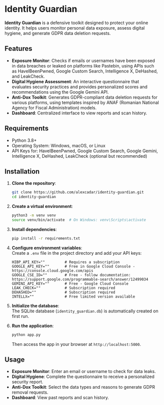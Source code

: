# Identity Guardian

**Identity Guardian** is a defensive toolkit designed to protect your online identity. It helps users monitor personal data exposure, assess digital hygiene, and generate GDPR data deletion requests.

## Features

- **Exposure Monitor**: Checks if emails or usernames have been exposed in data breaches or leaked on platforms like Pastebin, using APIs such as HaveIBeenPwned, Google Custom Search, Intelligence X, DeHashed, and LeakCheck.
- **Digital Hygiene Assessment**: An interactive questionnaire that evaluates security practices and provides personalized scores and recommendations using the Google Gemini API.
- **Anti-Dox Toolkit**: Generates GDPR-compliant data deletion requests for various platforms, using templates inspired by ANAF (Romanian National Agency for Fiscal Administration) models.
- **Dashboard**: Centralized interface to view reports and scan history.

## Requirements

- Python 3.8+
- Operating System: Windows, macOS, or Linux
- API Keys for: HaveIBeenPwned, Google Custom Search, Google Gemini, Intelligence X, DeHashed, LeakCheck (optional but recommended)

## Installation

1. **Clone the repository**:
   ```bash
   git clone https://github.com/alexcadar/identity-guardian.git
   cd identity-guardian
   ```

2. **Create a virtual environment**:
   ```bash
   python3 -m venv venv
   source venv/bin/activate  # On Windows: venv\Scripts\activate
   ```

3. **Install dependencies**:
   ```bash
   pip install -r requirements.txt
   ```

4. **Configure environment variables**:  
   Create a `.env` file in the project directory and add your API keys:
   ```plaintext
   HIBP_API_KEY=""         # Requires a subscription
   GOOGLE_API_KEY=""       # Free in Google Cloud Console - https://console.cloud.google.com/apis
   GOOGLE_CSE_ID=""        # Free - follow documentation: https://support.google.com/programmable-search/answer/12499034
   GEMINI_API_KEY=""       # Free - Google Cloud Console
   LEAK_CHECK=""           # Subscription required
   DEHASHED=""             # Subscription required
   INTELLX=""              # Free limited version available
   ```

5. **Initialize the database**:  
   The SQLite database (`identity_guardian.db`) is automatically created on first run.

6. **Run the application**:
   ```bash
   python app.py
   ```
   Then access the app in your browser at `http://localhost:5000`.

## Usage

- **Exposure Monitor**: Enter an email or username to check for data leaks.
- **Digital Hygiene**: Complete the questionnaire to receive a personalized security report.
- **Anti-Dox Toolkit**: Select the data types and reasons to generate GDPR removal requests.
- **Dashboard**: View past reports and scan history.
